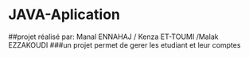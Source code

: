 # JAVA-Aplication
##projet réalisé par: Manal ENNAHAJ / Kenza ET-TOUMI /Malak EZZAKOUDI
###un projet permet de gerer les etudiant et leur comptes 
